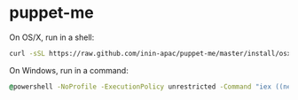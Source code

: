 puppet-me
=========
On OS/X, run in a shell:

```sh
curl -sSL https://raw.github.com/inin-apac/puppet-me/master/install/osx-client.sh | bash
```

On Windows, run in a command:
```cmd
@powershell -NoProfile -ExecutionPolicy unrestricted -Command "iex ((new-object net.webclient).DownloadString('https://raw.github.com/inin-apac/puppet-me/master/install/install.ps1'))"
```
